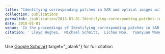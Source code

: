 ```yaml
---
title: "Identifying corresponding patches in SAR and optical images with a pseudo-siamese CNN"
collection: publications
permalink: /publication/2018-01-01-Identifying-corresponding-patches-in-SAR-and-optical-images-with-a-pseudo-siamese-CNN
date: 2018-01-01
venue: 'In the proceedings of Identifying corresponding patches in SAR and optical images with a pseudo-siamese CNN'
citation: ' Lloyd Hughes,  Michael Schmitt,  Lichao Mou,  Yuanyuan Wang,  Xiao Zhu, &quot;Identifying corresponding patches in SAR and optical images with a pseudo-siamese CNN.&quot; In the proceedings of Identifying corresponding patches in SAR and optical images with a pseudo-siamese CNN, 2018.'
---
```

Use [Google Scholar](https://scholar.google.com/scholar?q=Identifying+corresponding+patches+in+SAR+and+optical+images+with+a+pseudo+siamese+CNN){:target="_blank"} for full citation